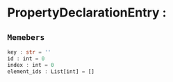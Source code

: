
# PropertyDeclarationEntry : 
## ```Memebers```    
```rust
key : str = ''  
id : int = 0  
index : int = 0  
element_ids : List[int] = []  
```


